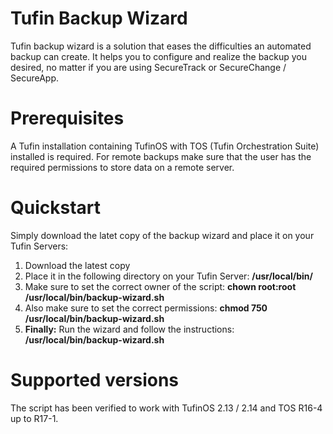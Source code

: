 # Tufin Backup Wizard
Tufin backup wizard is a solution that eases the difficulties an automated backup can create. It helps you to configure and realize the backup you desired, no matter if you are using SecureTrack or SecureChange / SecureApp.

# Prerequisites
A Tufin installation containing TufinOS with TOS (Tufin Orchestration Suite) installed is required. For remote backups make sure that the user has the required permissions to store data on a remote server.

# Quickstart
Simply download the latet copy of the backup wizard and place it on your Tufin Servers:
1. Download the latest copy
2. Place it in the following directory on your Tufin Server: **/usr/local/bin/**
3. Make sure to set the correct owner of the script: **chown root:root /usr/local/bin/backup-wizard.sh**
4. Also make sure to set the correct permissions: **chmod 750 /usr/local/bin/backup-wizard.sh**
5. **Finally:** Run the wizard and follow the instructions: **/usr/local/bin/backup-wizard.sh**

# Supported versions
The script has been verified to work with TufinOS 2.13 / 2.14 and TOS R16-4 up to R17-1.
